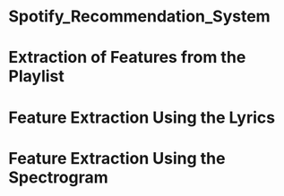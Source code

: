 # Spotify_Recommendation_System

# Extraction of Features from the Playlist

# Feature Extraction Using the Lyrics

# Feature Extraction Using the Spectrogram